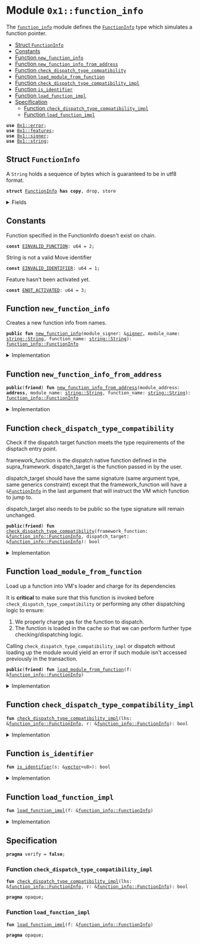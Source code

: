 
<a id="0x1_function_info"></a>

# Module `0x1::function_info`

The <code><a href="function_info.md#0x1_function_info">function_info</a></code> module defines the <code><a href="function_info.md#0x1_function_info_FunctionInfo">FunctionInfo</a></code> type which simulates a function pointer.


-  [Struct `FunctionInfo`](#0x1_function_info_FunctionInfo)
-  [Constants](#@Constants_0)
-  [Function `new_function_info`](#0x1_function_info_new_function_info)
-  [Function `new_function_info_from_address`](#0x1_function_info_new_function_info_from_address)
-  [Function `check_dispatch_type_compatibility`](#0x1_function_info_check_dispatch_type_compatibility)
-  [Function `load_module_from_function`](#0x1_function_info_load_module_from_function)
-  [Function `check_dispatch_type_compatibility_impl`](#0x1_function_info_check_dispatch_type_compatibility_impl)
-  [Function `is_identifier`](#0x1_function_info_is_identifier)
-  [Function `load_function_impl`](#0x1_function_info_load_function_impl)
-  [Specification](#@Specification_1)
    -  [Function `check_dispatch_type_compatibility_impl`](#@Specification_1_check_dispatch_type_compatibility_impl)
    -  [Function `load_function_impl`](#@Specification_1_load_function_impl)


<pre><code><b>use</b> <a href="../../aptos-stdlib/../move-stdlib/doc/error.md#0x1_error">0x1::error</a>;
<b>use</b> <a href="../../aptos-stdlib/../move-stdlib/doc/features.md#0x1_features">0x1::features</a>;
<b>use</b> <a href="../../aptos-stdlib/../move-stdlib/doc/signer.md#0x1_signer">0x1::signer</a>;
<b>use</b> <a href="../../aptos-stdlib/../move-stdlib/doc/string.md#0x1_string">0x1::string</a>;
</code></pre>



<a id="0x1_function_info_FunctionInfo"></a>

## Struct `FunctionInfo`

A <code>String</code> holds a sequence of bytes which is guaranteed to be in utf8 format.


<pre><code><b>struct</b> <a href="function_info.md#0x1_function_info_FunctionInfo">FunctionInfo</a> <b>has</b> <b>copy</b>, drop, store
</code></pre>



<details>
<summary>Fields</summary>


<dl>
<dt>
<code>module_address: <b>address</b></code>
</dt>
<dd>

</dd>
<dt>
<code>module_name: <a href="../../aptos-stdlib/../move-stdlib/doc/string.md#0x1_string_String">string::String</a></code>
</dt>
<dd>

</dd>
<dt>
<code>function_name: <a href="../../aptos-stdlib/../move-stdlib/doc/string.md#0x1_string_String">string::String</a></code>
</dt>
<dd>

</dd>
</dl>


</details>

<a id="@Constants_0"></a>

## Constants


<a id="0x1_function_info_EINVALID_FUNCTION"></a>

Function specified in the FunctionInfo doesn't exist on chain.


<pre><code><b>const</b> <a href="function_info.md#0x1_function_info_EINVALID_FUNCTION">EINVALID_FUNCTION</a>: u64 = 2;
</code></pre>



<a id="0x1_function_info_EINVALID_IDENTIFIER"></a>

String is not a valid Move identifier


<pre><code><b>const</b> <a href="function_info.md#0x1_function_info_EINVALID_IDENTIFIER">EINVALID_IDENTIFIER</a>: u64 = 1;
</code></pre>



<a id="0x1_function_info_ENOT_ACTIVATED"></a>

Feature hasn't been activated yet.


<pre><code><b>const</b> <a href="function_info.md#0x1_function_info_ENOT_ACTIVATED">ENOT_ACTIVATED</a>: u64 = 3;
</code></pre>



<a id="0x1_function_info_new_function_info"></a>

## Function `new_function_info`

Creates a new function info from names.


<pre><code><b>public</b> <b>fun</b> <a href="function_info.md#0x1_function_info_new_function_info">new_function_info</a>(module_signer: &<a href="../../aptos-stdlib/../move-stdlib/doc/signer.md#0x1_signer">signer</a>, module_name: <a href="../../aptos-stdlib/../move-stdlib/doc/string.md#0x1_string_String">string::String</a>, function_name: <a href="../../aptos-stdlib/../move-stdlib/doc/string.md#0x1_string_String">string::String</a>): <a href="function_info.md#0x1_function_info_FunctionInfo">function_info::FunctionInfo</a>
</code></pre>



<details>
<summary>Implementation</summary>


<pre><code><b>public</b> <b>fun</b> <a href="function_info.md#0x1_function_info_new_function_info">new_function_info</a>(
    module_signer: &<a href="../../aptos-stdlib/../move-stdlib/doc/signer.md#0x1_signer">signer</a>,
    module_name: String,
    function_name: String,
): <a href="function_info.md#0x1_function_info_FunctionInfo">FunctionInfo</a> {
    <a href="function_info.md#0x1_function_info_new_function_info_from_address">new_function_info_from_address</a>(
        <a href="../../aptos-stdlib/../move-stdlib/doc/signer.md#0x1_signer_address_of">signer::address_of</a>(module_signer),
        module_name,
        function_name,
    )
}
</code></pre>



</details>

<a id="0x1_function_info_new_function_info_from_address"></a>

## Function `new_function_info_from_address`



<pre><code><b>public</b>(<b>friend</b>) <b>fun</b> <a href="function_info.md#0x1_function_info_new_function_info_from_address">new_function_info_from_address</a>(module_address: <b>address</b>, module_name: <a href="../../aptos-stdlib/../move-stdlib/doc/string.md#0x1_string_String">string::String</a>, function_name: <a href="../../aptos-stdlib/../move-stdlib/doc/string.md#0x1_string_String">string::String</a>): <a href="function_info.md#0x1_function_info_FunctionInfo">function_info::FunctionInfo</a>
</code></pre>



<details>
<summary>Implementation</summary>


<pre><code><b>public</b>(<b>friend</b>) <b>fun</b> <a href="function_info.md#0x1_function_info_new_function_info_from_address">new_function_info_from_address</a>(
    module_address: <b>address</b>,
    module_name: String,
    function_name: String,
): <a href="function_info.md#0x1_function_info_FunctionInfo">FunctionInfo</a> {
    <b>assert</b>!(
        <a href="function_info.md#0x1_function_info_is_identifier">is_identifier</a>(<a href="../../aptos-stdlib/../move-stdlib/doc/string.md#0x1_string_bytes">string::bytes</a>(&module_name)),
        <a href="function_info.md#0x1_function_info_EINVALID_IDENTIFIER">EINVALID_IDENTIFIER</a>
    );
    <b>assert</b>!(
        <a href="function_info.md#0x1_function_info_is_identifier">is_identifier</a>(<a href="../../aptos-stdlib/../move-stdlib/doc/string.md#0x1_string_bytes">string::bytes</a>(&function_name)),
        <a href="function_info.md#0x1_function_info_EINVALID_IDENTIFIER">EINVALID_IDENTIFIER</a>
    );
    <a href="function_info.md#0x1_function_info_FunctionInfo">FunctionInfo</a> {
        module_address,
        module_name,
        function_name,
    }
}
</code></pre>



</details>

<a id="0x1_function_info_check_dispatch_type_compatibility"></a>

## Function `check_dispatch_type_compatibility`

Check if the dispatch target function meets the type requirements of the disptach entry point.

framework_function is the dispatch native function defined in the supra_framework.
dispatch_target is the function passed in by the user.

dispatch_target should have the same signature (same argument type, same generics constraint) except
that the framework_function will have a <code>&<a href="function_info.md#0x1_function_info_FunctionInfo">FunctionInfo</a></code> in the last argument that will instruct the VM which
function to jump to.

dispatch_target also needs to be public so the type signature will remain unchanged.


<pre><code><b>public</b>(<b>friend</b>) <b>fun</b> <a href="function_info.md#0x1_function_info_check_dispatch_type_compatibility">check_dispatch_type_compatibility</a>(framework_function: &<a href="function_info.md#0x1_function_info_FunctionInfo">function_info::FunctionInfo</a>, dispatch_target: &<a href="function_info.md#0x1_function_info_FunctionInfo">function_info::FunctionInfo</a>): bool
</code></pre>



<details>
<summary>Implementation</summary>


<pre><code><b>public</b>(<b>friend</b>) <b>fun</b> <a href="function_info.md#0x1_function_info_check_dispatch_type_compatibility">check_dispatch_type_compatibility</a>(
    framework_function: &<a href="function_info.md#0x1_function_info_FunctionInfo">FunctionInfo</a>,
    dispatch_target: &<a href="function_info.md#0x1_function_info_FunctionInfo">FunctionInfo</a>,
): bool {
    <b>assert</b>!(
        <a href="../../aptos-stdlib/../move-stdlib/doc/features.md#0x1_features_dispatchable_fungible_asset_enabled">features::dispatchable_fungible_asset_enabled</a>(),
        <a href="../../aptos-stdlib/../move-stdlib/doc/error.md#0x1_error_aborted">error::aborted</a>(<a href="function_info.md#0x1_function_info_ENOT_ACTIVATED">ENOT_ACTIVATED</a>)
    );
    <a href="function_info.md#0x1_function_info_load_function_impl">load_function_impl</a>(dispatch_target);
    <a href="function_info.md#0x1_function_info_check_dispatch_type_compatibility_impl">check_dispatch_type_compatibility_impl</a>(framework_function, dispatch_target)
}
</code></pre>



</details>

<a id="0x1_function_info_load_module_from_function"></a>

## Function `load_module_from_function`

Load up a function into VM's loader and charge for its dependencies

It is **critical** to make sure that this function is invoked before <code>check_dispatch_type_compatibility</code>
or performing any other dispatching logic to ensure:
1. We properly charge gas for the function to dispatch.
2. The function is loaded in the cache so that we can perform further type checking/dispatching logic.

Calling <code>check_dispatch_type_compatibility_impl</code> or dispatch without loading up the module would yield an error
if such module isn't accessed previously in the transaction.


<pre><code><b>public</b>(<b>friend</b>) <b>fun</b> <a href="function_info.md#0x1_function_info_load_module_from_function">load_module_from_function</a>(f: &<a href="function_info.md#0x1_function_info_FunctionInfo">function_info::FunctionInfo</a>)
</code></pre>



<details>
<summary>Implementation</summary>


<pre><code><b>public</b>(<b>friend</b>) <b>fun</b> <a href="function_info.md#0x1_function_info_load_module_from_function">load_module_from_function</a>(f: &<a href="function_info.md#0x1_function_info_FunctionInfo">FunctionInfo</a>) {
    <a href="function_info.md#0x1_function_info_load_function_impl">load_function_impl</a>(f)
}
</code></pre>



</details>

<a id="0x1_function_info_check_dispatch_type_compatibility_impl"></a>

## Function `check_dispatch_type_compatibility_impl`



<pre><code><b>fun</b> <a href="function_info.md#0x1_function_info_check_dispatch_type_compatibility_impl">check_dispatch_type_compatibility_impl</a>(lhs: &<a href="function_info.md#0x1_function_info_FunctionInfo">function_info::FunctionInfo</a>, r: &<a href="function_info.md#0x1_function_info_FunctionInfo">function_info::FunctionInfo</a>): bool
</code></pre>



<details>
<summary>Implementation</summary>


<pre><code><b>native</b> <b>fun</b> <a href="function_info.md#0x1_function_info_check_dispatch_type_compatibility_impl">check_dispatch_type_compatibility_impl</a>(lhs: &<a href="function_info.md#0x1_function_info_FunctionInfo">FunctionInfo</a>, r: &<a href="function_info.md#0x1_function_info_FunctionInfo">FunctionInfo</a>): bool;
</code></pre>



</details>

<a id="0x1_function_info_is_identifier"></a>

## Function `is_identifier`



<pre><code><b>fun</b> <a href="function_info.md#0x1_function_info_is_identifier">is_identifier</a>(s: &<a href="../../aptos-stdlib/../move-stdlib/doc/vector.md#0x1_vector">vector</a>&lt;u8&gt;): bool
</code></pre>



<details>
<summary>Implementation</summary>


<pre><code><b>native</b> <b>fun</b> <a href="function_info.md#0x1_function_info_is_identifier">is_identifier</a>(s: &<a href="../../aptos-stdlib/../move-stdlib/doc/vector.md#0x1_vector">vector</a>&lt;u8&gt;): bool;
</code></pre>



</details>

<a id="0x1_function_info_load_function_impl"></a>

## Function `load_function_impl`



<pre><code><b>fun</b> <a href="function_info.md#0x1_function_info_load_function_impl">load_function_impl</a>(f: &<a href="function_info.md#0x1_function_info_FunctionInfo">function_info::FunctionInfo</a>)
</code></pre>



<details>
<summary>Implementation</summary>


<pre><code><b>native</b> <b>fun</b> <a href="function_info.md#0x1_function_info_load_function_impl">load_function_impl</a>(f: &<a href="function_info.md#0x1_function_info_FunctionInfo">FunctionInfo</a>);
</code></pre>



</details>

<a id="@Specification_1"></a>

## Specification



<pre><code><b>pragma</b> verify = <b>false</b>;
</code></pre>



<a id="@Specification_1_check_dispatch_type_compatibility_impl"></a>

### Function `check_dispatch_type_compatibility_impl`


<pre><code><b>fun</b> <a href="function_info.md#0x1_function_info_check_dispatch_type_compatibility_impl">check_dispatch_type_compatibility_impl</a>(lhs: &<a href="function_info.md#0x1_function_info_FunctionInfo">function_info::FunctionInfo</a>, r: &<a href="function_info.md#0x1_function_info_FunctionInfo">function_info::FunctionInfo</a>): bool
</code></pre>




<pre><code><b>pragma</b> opaque;
</code></pre>



<a id="@Specification_1_load_function_impl"></a>

### Function `load_function_impl`


<pre><code><b>fun</b> <a href="function_info.md#0x1_function_info_load_function_impl">load_function_impl</a>(f: &<a href="function_info.md#0x1_function_info_FunctionInfo">function_info::FunctionInfo</a>)
</code></pre>




<pre><code><b>pragma</b> opaque;
</code></pre>


[move-book]: https://aptos.dev/move/book/SUMMARY
